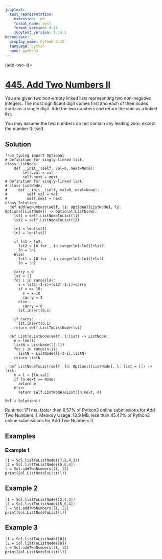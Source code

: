 ```yaml
---
jupytext:
  text_representation:
    extension: .md
    format_name: myst
    format_version: 0.13
    jupytext_version: 1.14.1
kernelspec:
  display_name: Python 3.10
  language: python
  name: python3
---
```


(add-two-ii)=
# [445. Add Two Numbers II](https://leetcode.com/problems/add-two-numbers-ii/)

You are given two non-empty linked lists representing two non-negative integers. The most significant digit comes first and each of their nodes contains a single digit. Add the two numbers and return the sum as a linked list.

You may assume the two numbers do not contain any leading zero, except the number 0 itself.

## Solution

```{code-cell} ipython3
from typing import Optional
# Definition for singly-linked list.
class ListNode:
    def __init__(self, val=0, next=None):
        self.val = val
        self.next = next
# Definition for singly-linked list.
# class ListNode:
#     def __init__(self, val=0, next=None):
#         self.val = val
#         self.next = next
class Solution:
  def addTwoNumbers(self, l1: Optional[ListNode], l2: Optional[ListNode]) -> Optional[ListNode]:
    lst1 = self.ListNodeToList(l1)
    lst2 = self.ListNodeToList(l2)
    
    ln1 = len(lst1)
    ln2 = len(lst2)
    
    if ln1 > ln2:
      lst2 = [0 for _ in range(ln1-ln2)]+lst2
      ln = ln1
    else:
      lst1 = [0 for _ in range(ln2-ln1)]+lst1
      ln = ln2
    
    carry = 0
    lst = []
    for i in range(ln):
      x = lst1[-1-i]+lst2[-1-i]+carry
      if x >= 10:
        x = x-10
        carry = 1
      else:
        carry = 0
      lst.insert(0,x)
    
    if carry:
      lst.insert(0,1)
    return self.ListToListNode(lst)

  def ListToListNode(self, l:list) -> ListNode:
    n = len(l)
    listN = ListNode(l[-1])
    for i in range(n-1):
      listN = ListNode(l[-2-i],listN)
    return listN

  def ListNodeToList(self, ln: Optional[ListNode], l: list = []) -> list:
    m = l + [ln.val]
    if ln.next == None:
      return m
    else:
      return self.ListNodeToList(ln.next, m)

Sol = Solution()
```

Runtime: 171 ms, faster than 6.57% of Python3 online submissions for Add Two Numbers II.
Memory Usage: 13.9 MB, less than 45.47% of Python3 online submissions for Add Two Numbers II.

## Examples

### Example 1

```{code-cell} ipython3
l1 = Sol.listToListNode([7,2,4,3])
l2 = Sol.listToListNode([5,6,4])
l = Sol.addTwoNumbers(l1, l2)
print(Sol.ListNodeToList(l))
```

## Example 2

```{code-cell} ipython3
l1 = Sol.listToListNode([2,4,3])
l2 = Sol.listToListNode([5,6,4])
l = Sol.addTwoNumbers(l1, l2)
print(Sol.ListNodeToList(l))
```

## Example 3

```{code-cell} ipython3
l1 = Sol.listToListNode([0])
l2 = Sol.listToListNode([0])
l = Sol.addTwoNumbers(l1, l2)
print(Sol.ListNodeToList(l))
```
